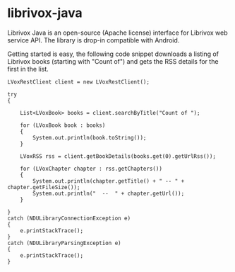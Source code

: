 librivox-java
=============

Librivox Java is an open-source (Apache license) interface for Librivox web service API.  The library is drop-in compatible with Android.

Getting started is easy, the following code snippet downloads a listing of Librivox books (starting with "Count of") and gets the RSS details for the first in the list.

	LVoxRestClient client = new LVoxRestClient();

	try
	{
		
		List<LVoxBook> books = client.searchByTitle("Count of ");
		
		for (LVoxBook book : books)
		{
			System.out.println(book.toString());
		}

		LVoxRSS rss = client.getBookDetails(books.get(0).getUrlRss());
		
		for (LVoxChapter chapter : rss.getChapters())
		{
			System.out.println(chapter.getTitle() + " -- " + chapter.getFileSize());
			System.out.println("  --  " + chapter.getUrl());
		}

	}
	catch (NDULibraryConnectionException e)
	{
		e.printStackTrace();
	}
	catch (NDULibraryParsingException e)
	{
		e.printStackTrace();
	}
